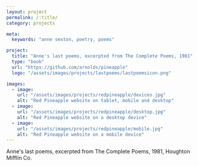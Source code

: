 ```yaml
---
layout: project
permalink: /:title/
category: projects

meta:
  keywords: "anne sexton, poetry, poems"

project:
  title: "Anne's last poems, excerpted from The Complete Poems, 1981"
  type: "book"
  url: "https://github.com/arnolds/pineapple"
  logo: "/assets/images/projects/lastpoems/lastpoemsicon.png"

images:
  - image:
    url: "/assets/images/projects/redpineapple/devices.jpg"
    alt: "Red Pineapple website on tablet, mobile and desktop"
  - image:
    url: "/assets/images/projects/redpineapple/desktop.jpg"
    alt: "Red Pineapple website on a desktop device"
  - image:
    url: "/assets/images/projects/redpineapple/mobile.jpg"
    alt: "Red Pineapple website on a mobile device"
---
```

<p>Anne's last poems, excerpted from The Complete Poems, 1981, Houghton Mifflin Co.</p>

